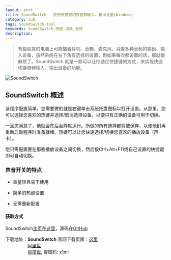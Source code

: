 ```yaml
---
layout: post
title: SoundSwitch - 使用快捷键切换音频输入、输出设备[Windows]
category: 工具
tags: SoundSwitch tool
keywords: SoundSwitch,快捷,切换,音频
description: 
---
```


   
> 有些朋友的电脑上可能插着耳机、音箱、麦克风、耳麦多种音频的输出、输入设备，虽然系统在右下角有选择的设置，但如果每次都设置的话，那就很麻烦了。SoundSwitch 就是一款可以让你通过快捷键的方式，来实现快速切换音频输入、输出设备的功能。

 ![SoundSwitch](https://curtisyan.oss-cn-shenzhen.aliyuncs.com/img/no_important/202406211146956.png "SoundSwitch")


##  SoundSwitch 概述

该程序配置简单。您需要做的就是右键单击系统托盘图标以打开设置。从那里，您可以选择您喜欢的热键并选择/取消选择设备，以便只有正确的设备可用于切换。

一旦您满意了，他就会在后台静默运行。所做的所有选择都将被保存，以便他们再重新启动程序时准备就绪。热键可以让您快速选择/切换您喜欢的播放设备（声卡）。

您只需配置要在那些播放设备之间切换，然后按Ctrl+Alt+F11或自己设置的快捷键即可自动切换。

### 声音开关的特点

* 重量轻且易于使用

* 简单的热键设置

* 无需重新配置

#### 获取方式

SoundSwitch[主页在这里](https://soundswitch.aaflalo.me/)，源码在[GitHub](https://github.com/Belphemur/SoundSwitch)

下载地址：**SoundSwitch** 官网下载页面：[这里](https://soundswitch.aaflalo.me/)  
&emsp;&emsp;&emsp;&emsp;&emsp;[阿里盘](https://www.alipan.com/s/M5ufEnUYLx9)  
&emsp;&emsp;&emsp;&emsp;&emsp;[百度盘](https://pan.baidu.com/s/1lJDiS2vbd6Omr8Db9m-SVA?pwd=x1mi), 提取码: x1mi



